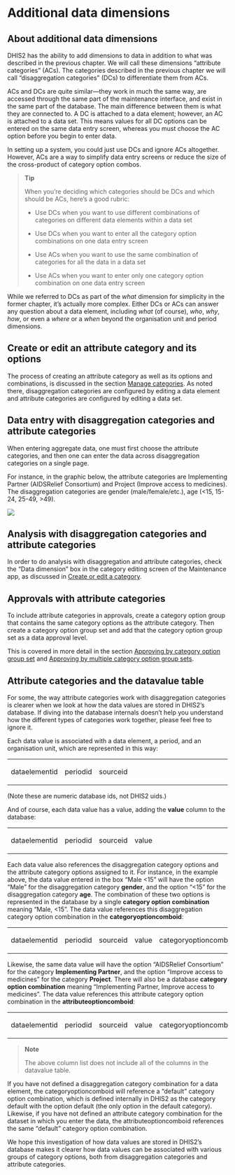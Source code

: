 # Additional data dimensions

<!--DHIS2-SECTION-ID:additional_data_dimensions-->

## About additional data dimensions

DHIS2 has the ability to add dimensions to data in addition to what was
described in the previous chapter. We will call these dimensions
“attribute categories” (ACs). The categories described in the previous
chapter we will call “disaggregation categories” (DCs) to differentiate
them from ACs.

ACs and DCs are quite similar—they work in much the same way, are
accessed through the same part of the maintenance interface, and exist
in the same part of the database. The main difference between them is
what they are connected to. A DC is attached to a data element; however,
an AC is attached to a data set. This means values for all DC options
can be entered on the same data entry screen, whereas you must choose
the AC option before you begin to enter data.

In setting up a system, you could just use DCs and ignore ACs
altogether. However, ACs are a way to simplify data entry screens or
reduce the size of the cross-product of category option combos.

> **Tip**
>
> When you’re deciding which categories should be DCs and which should be
> ACs, here’s a good rubric:
>
>  - Use DCs when you want to use different combinations of categories on
>    different data elements within a data set
>
>  - Use DCs when you want to enter all the category option combinations
>    on one data entry screen
>
>  - Use ACs when you want to use the same combination of categories for
>    all the data in a data set
>
>  - Use ACs when you want to enter only one category option combination
>    on one data entry screen

While we referred to DCs as part of the *what* dimension for simplicity
in the former chapter, it’s actually more complex. Either DCs or ACs can
answer any question about a data element, including *what* (of course),
*who*, *why*, *how*, or even a *where* or a *when* beyond the
organisation unit and period dimensions.

## Create or edit an attribute category and its options

The process of creating an attribute category as well as its options and
combinations, is discussed in the section 
[Manage categories](configure-metadata.html#manage-categories). As noted 
there, disaggregation categories are configured by editing a data
element and attribute categories are configured by editing a data set.

## Data entry with disaggregation categories and attribute categories

When entering aggregate data, one must first choose the attribute
categories, and then one can enter the data across disaggregation
categories on a single page.

For instance, in the graphic below, the attribute categories are
Implementing Partner (AIDSRelief Consortium) and Project (Improve access
to medicines).  The disaggregation categories are gender
(male/female/etc.), age (<15, 15-24, 25-49, >49).

![](resources/images/maintainence/categories_dataset_attributes.png)

## Analysis with disaggregation categories and attribute categories

In order to do analysis with disaggregation and attribute categories,
check the “Data dimension” box in the category editing screen of the
Maintenance app, as discussed in 
[Create or edit a category](configure-metadata.html#create-or-edit-a-category).

## Approvals with attribute categories

To include attribute categories in approvals, create a category
option group that contains the same category options as the attribute
category.  Then create a category option group set and add that the
category option group set as a data approval level.

This is covered in more detail in the section
[Approving by category option group set](data-approval.html#approving-by-category-option-group-set) and 
[Approving by multiple category option group sets](data-approval.html#approving-by-multiple-category-option-group-sets).

## Attribute categories and the datavalue table

For some, the way attribute categories work with disaggregation
categories is clearer when we look at how the data values are stored
in DHIS2’s database. If diving into the database internals doesn’t help
you understand how the different types of categories work together,
please feel free to ignore it.

Each data value is associated with a data element, a period, and an
organisation unit, which are represented in this way:

<table width="100%">
<colgroup>
<col style="width: 18%" />
<col style="width: 10%" />
<col style="width: 10%" />
<col style="width: 7%" />
<col style="width: 27%" />
<col style="width: 28%" />
</colgroup>
<tbody>
<tr class="odd">
<td><p>dataelementid</p></td>
<td><p>periodid</p></td>
<td><p>sourceid</p></td>
<td><p>&nbsp;</p></td>
<td><p>&nbsp;</p></td>
<td><p>&nbsp;</p></td>
</tr>
</tbody>
</table>

(Note these are numeric database ids, not DHIS2 uids.)

And of course, each data value has a value, adding the **value** column
to the database:

<table width="100%">
<colgroup>
<col style="width: 18%" />
<col style="width: 10%" />
<col style="width: 10%" />
<col style="width: 7%" />
<col style="width: 27%" />
<col style="width: 28%" />
</colgroup>
<tbody>
<tr class="odd">
<td><p>dataelementid</p></td>
<td><p>periodid</p></td>
<td><p>sourceid</p></td>
<td><p>value</p></td>
<td><p>&nbsp;</p></td>
<td><p>&nbsp;</p></td>
</tr>
</tbody>
</table>

Each data value also references the disaggregation category options
and the attribute category options assigned to it. For instance, in
the example above, the data value entered in the box “Male <15” will
have the option “Male” for the disaggregation category **gender**, and
the option “<15” for the disaggregation category **age**. The
combination of these two options is represented in the database by a
single **category option combination** meaning “Male, <15”. The data
value references this disaggregation category option combination in the
**categoryoptioncomboid**:

<table width="100%">
<colgroup>
<col style="width: 18%" />
<col style="width: 10%" />
<col style="width: 10%" />
<col style="width: 7%" />
<col style="width: 27%" />
<col style="width: 28%" />
</colgroup>
<tbody>
<tr class="odd">
<td><p>dataelementid</p></td>
<td><p>periodid</p></td>
<td><p>sourceid</p></td>
<td><p>value</p></td>
<td><p>categoryoptioncomboid</p></td>
<td><p>&nbsp;</p></td>
</tr>
</tbody>
</table>

Likewise, the same data value will have the option “AIDSRelief
Consortium” for the category **Implementing Partner**, and the option
“Improve access to medicines” for the category **Project**. There will
also be a database **category option combination** meaning “Implementing
Partner, Improve access to medicines”. The data value references this
attribute category option combination in the **attributeoptioncomboid**:

<table width="100%">
<colgroup>
<col style="width: 18%" />
<col style="width: 10%" />
<col style="width: 10%" />
<col style="width: 7%" />
<col style="width: 27%" />
<col style="width: 28%" />
</colgroup>
<tbody>
<tr class="odd">
<td><p>dataelementid</p></td>
<td><p>periodid</p></td>
<td><p>sourceid</p></td>
<td><p>value</p></td>
<td><p>categoryoptioncomboid</p></td>
<td><p>attributeoptioncomboid</p></td>
</tr>
</tbody>
</table>

> **Note**
>
> The above column list does not include all of the columns in the
datavalue table.

If you have not defined a disaggregation category combination for a data
element, the categoryoptioncomboid will reference a “default” category
option combination, which is defined internally in DHIS2 as the category
default with the option default (the only option in the default
category). Likewise, if you have not defined an attribute category
combination for the dataset in which you enter the data, the
attributeoptioncomboid references the same “default” category option
combination.

We hope this investigation of how data values are stored in DHIS2’s
database makes it clearer how data values can be associated with various
groups of category options, both from disaggregation categories and
attribute categories.
